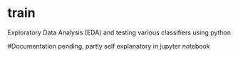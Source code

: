 # train
Exploratory Data Analysis (EDA) and testing various classifiers using python

#Documentation pending, partly self explanatory in jupyter notebook
